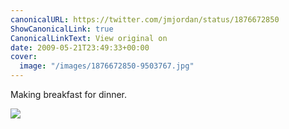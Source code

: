 ```yaml
---
canonicalURL: https://twitter.com/jmjordan/status/1876672850
ShowCanonicalLink: true
CanonicalLinkText: View original on
date: 2009-05-21T23:49:33+00:00
cover:
  image: "/images/1876672850-9503767.jpg"
---
```

Making breakfast for dinner.  

![](/images/1876672850-9503767.jpg)